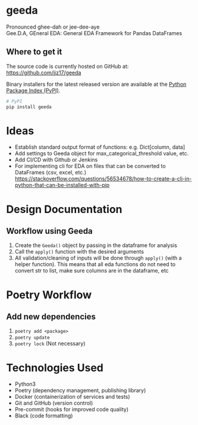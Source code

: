 # geeda
Pronounced ghee-dah or jee-dee-aye \
Gee.D.A, GEneral EDA: General EDA Framework for Pandas DataFrames

## Where to get it
The source code is currently hosted on GitHub at:
https://github.com/jjz17/geeda

Binary installers for the latest released version are available at the [Python
Package Index (PyPI)](https://pypi.org/project/geeda/).

```bash
# PyPI
pip install geeda
```

# Ideas
* Establish standard output format of functions: e.g. Dict[column, data]
* Add settings to Geeda object for max_categorical_threshold value, etc.
* Add CI/CD with Github or Jenkins
* For implementing cli for EDA on files that can be converted to DataFrames (csv, excel, etc.)
https://stackoverflow.com/questions/56534678/how-to-create-a-cli-in-python-that-can-be-installed-with-pip

# Design Documentation

## Workflow using Geeda
1. Create the `Geeda()` object by passing in the dataframe for analysis
2. Call the `apply()` function with the desired arguments
3. All validation/cleaning of inputs will be done through `apply()` (with a helper function). This means that all eda functions do not need to convert str to list, make sure columns are in the dataframe, etc


# Poetry Workflow

## Add new dependencies
1. `poetry add <package>`
2. `poetry update`
3. `poetry lock` (Not necessary)

# Technologies Used
* Python3
* Poetry (dependency management, publishing library)
* Docker (containerization of services and tests)
* Git and GitHub (version control)
* Pre-commit (hooks for improved code quality)
* Black (code formatting)
